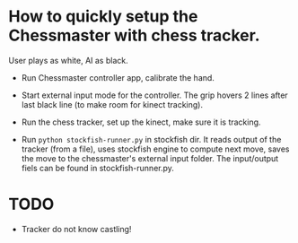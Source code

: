 # How to quickly setup the Chessmaster with chess tracker.

User plays as white, AI as black. 

- Run Chessmaster controller app, calibrate the hand.

- Start external input mode for the controller. The grip hovers 2 lines after last black line (to make room for kinect tracking).

- Run the chess tracker, set up the kinect, make sure it is tracking.

- Run `python stockfish-runner.py` in stockfish dir. It reads output of the tracker
(from a file), uses stockfish engine to compute next move, saves the move to the chessmaster's external input folder.
The input/output fiels can be found in stockfish-runner.py.


# TODO

- Tracker do not know castling!

